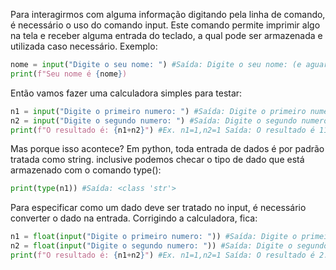 Para interagirmos com alguma informação digitando pela linha de comando, é necessário o uso do comando input. Este comando permite imprimir algo na tela e receber alguma entrada do teclado, a qual pode ser armazenada e utilizada caso necessário. 
Exemplo:
```python
nome = input("Digite o seu nome: ") #Saída: Digite o seu nome: (e aguarda o usuário digitar)
print(f"Seu nome é {nome})
```
Então vamos fazer uma calculadora simples para testar:
```python
n1 = input("Digite o primeiro numero: ") #Saída: Digite o primeiro numero: (e aguarda o usuario digitar)
n2 = input("Digite o segundo numero: ") #Saída: Digite o segundo numero: (e aguarda o usuario digitar)
print(f"O resultado é: {n1+n2}") #Ex. n1=1,n2=1 Saída: O resultado é 11
```
Mas porque isso acontece? 
Em python, toda entrada de dados é por padrão tratada como string. inclusive podemos checar o tipo de dado que está armazenado com o comando type():
```python
print(type(n1)) #Saída: <class 'str'>
```
Para especificar como um dado deve ser tratado no input, é necessário converter o dado na entrada. Corrigindo a calculadora, fica:
```python
n1 = float(input("Digite o primeiro numero: ")) #Saída: Digite o primeiro numero: (e aguarda o usuario digitar)
n2 = float(input("Digite o segundo numero: ")) #Saída: Digite o segundo numero: (e aguarda o usuario digitar)
print(f"O resultado é: {n1+n2}") #Ex. n1=1,n2=1 Saída: O resultado é 2.0
```